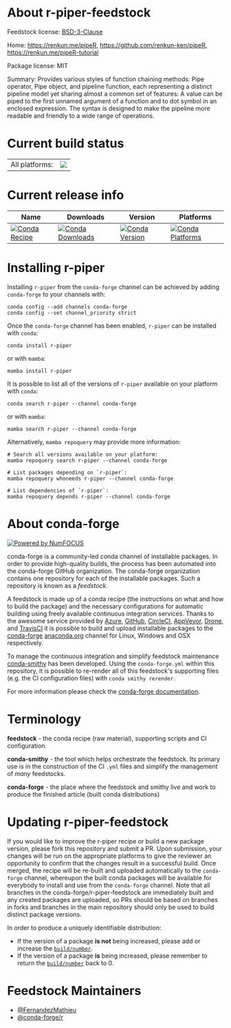About r-piper-feedstock
=======================

Feedstock license: [BSD-3-Clause](https://github.com/conda-forge/r-piper-feedstock/blob/main/LICENSE.txt)

Home: https://renkun.me/pipeR, https://github.com/renkun-ken/pipeR, https://renkun.me/pipeR-tutorial

Package license: MIT

Summary: Provides various styles of function chaining methods: Pipe operator, Pipe object, and pipeline function, each representing a distinct pipeline model yet sharing almost a common set of features: A value can be piped to the first unnamed argument of a function and to dot symbol in an enclosed expression. The syntax is designed to make the pipeline more readable and friendly to a wide range of operations.

Current build status
====================


<table><tr><td>All platforms:</td>
    <td>
      <a href="https://dev.azure.com/conda-forge/feedstock-builds/_build/latest?definitionId=11120&branchName=main">
        <img src="https://dev.azure.com/conda-forge/feedstock-builds/_apis/build/status/r-piper-feedstock?branchName=main">
      </a>
    </td>
  </tr>
</table>

Current release info
====================

| Name | Downloads | Version | Platforms |
| --- | --- | --- | --- |
| [![Conda Recipe](https://img.shields.io/badge/recipe-r--piper-green.svg)](https://anaconda.org/conda-forge/r-piper) | [![Conda Downloads](https://img.shields.io/conda/dn/conda-forge/r-piper.svg)](https://anaconda.org/conda-forge/r-piper) | [![Conda Version](https://img.shields.io/conda/vn/conda-forge/r-piper.svg)](https://anaconda.org/conda-forge/r-piper) | [![Conda Platforms](https://img.shields.io/conda/pn/conda-forge/r-piper.svg)](https://anaconda.org/conda-forge/r-piper) |

Installing r-piper
==================

Installing `r-piper` from the `conda-forge` channel can be achieved by adding `conda-forge` to your channels with:

```
conda config --add channels conda-forge
conda config --set channel_priority strict
```

Once the `conda-forge` channel has been enabled, `r-piper` can be installed with `conda`:

```
conda install r-piper
```

or with `mamba`:

```
mamba install r-piper
```

It is possible to list all of the versions of `r-piper` available on your platform with `conda`:

```
conda search r-piper --channel conda-forge
```

or with `mamba`:

```
mamba search r-piper --channel conda-forge
```

Alternatively, `mamba repoquery` may provide more information:

```
# Search all versions available on your platform:
mamba repoquery search r-piper --channel conda-forge

# List packages depending on `r-piper`:
mamba repoquery whoneeds r-piper --channel conda-forge

# List dependencies of `r-piper`:
mamba repoquery depends r-piper --channel conda-forge
```


About conda-forge
=================

[![Powered by
NumFOCUS](https://img.shields.io/badge/powered%20by-NumFOCUS-orange.svg?style=flat&colorA=E1523D&colorB=007D8A)](https://numfocus.org)

conda-forge is a community-led conda channel of installable packages.
In order to provide high-quality builds, the process has been automated into the
conda-forge GitHub organization. The conda-forge organization contains one repository
for each of the installable packages. Such a repository is known as a *feedstock*.

A feedstock is made up of a conda recipe (the instructions on what and how to build
the package) and the necessary configurations for automatic building using freely
available continuous integration services. Thanks to the awesome service provided by
[Azure](https://azure.microsoft.com/en-us/services/devops/), [GitHub](https://github.com/),
[CircleCI](https://circleci.com/), [AppVeyor](https://www.appveyor.com/),
[Drone](https://cloud.drone.io/welcome), and [TravisCI](https://travis-ci.com/)
it is possible to build and upload installable packages to the
[conda-forge](https://anaconda.org/conda-forge) [anaconda.org](https://anaconda.org/)
channel for Linux, Windows and OSX respectively.

To manage the continuous integration and simplify feedstock maintenance
[conda-smithy](https://github.com/conda-forge/conda-smithy) has been developed.
Using the ``conda-forge.yml`` within this repository, it is possible to re-render all of
this feedstock's supporting files (e.g. the CI configuration files) with ``conda smithy rerender``.

For more information please check the [conda-forge documentation](https://conda-forge.org/docs/).

Terminology
===========

**feedstock** - the conda recipe (raw material), supporting scripts and CI configuration.

**conda-smithy** - the tool which helps orchestrate the feedstock.
                   Its primary use is in the construction of the CI ``.yml`` files
                   and simplify the management of *many* feedstocks.

**conda-forge** - the place where the feedstock and smithy live and work to
                  produce the finished article (built conda distributions)


Updating r-piper-feedstock
==========================

If you would like to improve the r-piper recipe or build a new
package version, please fork this repository and submit a PR. Upon submission,
your changes will be run on the appropriate platforms to give the reviewer an
opportunity to confirm that the changes result in a successful build. Once
merged, the recipe will be re-built and uploaded automatically to the
`conda-forge` channel, whereupon the built conda packages will be available for
everybody to install and use from the `conda-forge` channel.
Note that all branches in the conda-forge/r-piper-feedstock are
immediately built and any created packages are uploaded, so PRs should be based
on branches in forks and branches in the main repository should only be used to
build distinct package versions.

In order to produce a uniquely identifiable distribution:
 * If the version of a package **is not** being increased, please add or increase
   the [``build/number``](https://docs.conda.io/projects/conda-build/en/latest/resources/define-metadata.html#build-number-and-string).
 * If the version of a package **is** being increased, please remember to return
   the [``build/number``](https://docs.conda.io/projects/conda-build/en/latest/resources/define-metadata.html#build-number-and-string)
   back to 0.

Feedstock Maintainers
=====================

* [@FernandezMathieu](https://github.com/FernandezMathieu/)
* [@conda-forge/r](https://github.com/conda-forge/r/)

